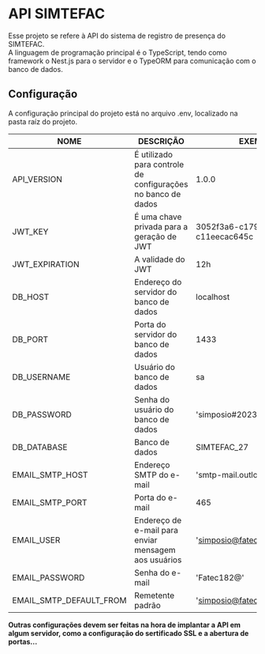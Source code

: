 # API SIMTEFAC

Esse projeto se refere à API do sistema de registro de presença do SIMTEFAC.\
A linguagem de programação principal é o TypeScript, tendo como framework o Nest.js para o servidor e o TypeORM para comunicação com o banco de dados.

## Configuração

A configuração principal do projeto está no arquivo .env, localizado na pasta raíz do projeto.

| NOME          | DESCRIÇÃO     | EXEMPLPO      |
| ------------- | ------------- | ------------- |
| API_VERSION  | É utilizado para controle de configurações no banco de dados  | 1.0.0  |
| JWT_KEY  | É uma chave privada para a geração de JWT  | 3052f3a6-c179-4e6d-93a3-c11eecac645c  |
| JWT_EXPIRATION | A validade do JWT | 12h |
| DB_HOST | Endereço do servidor do banco de dados | localhost |
| DB_PORT | Porta do servidor do banco de dados | 1433 |
| DB_USERNAME | Usuário do banco de dados | sa |
| DB_PASSWORD | Senha do usuário do banco de dados | 'simposio#2023' |
| DB_DATABASE | Banco de dados | SIMTEFAC_27 |
| EMAIL_SMTP_HOST | Endereço SMTP do e-mail | 'smtp-mail.outlook.com' |
| EMAIL_SMTP_PORT | Porta do e-mail | 465 |
| EMAIL_USER | Endereço de e-mail para enviar mensagem aos usuários | 'simposio@fateccatanduva.edu.br' |
| EMAIL_PASSWORD | Senha do e-mail | 'Fatec182@' |
| EMAIL_SMTP_DEFAULT_FROM | Remetente padrão | 'simposio@fateccatanduva.edu.br' |

**Outras configurações devem ser feitas na hora de implantar a API em algum servidor, como a configuração do sertificado SSL e a abertura de portas...**

